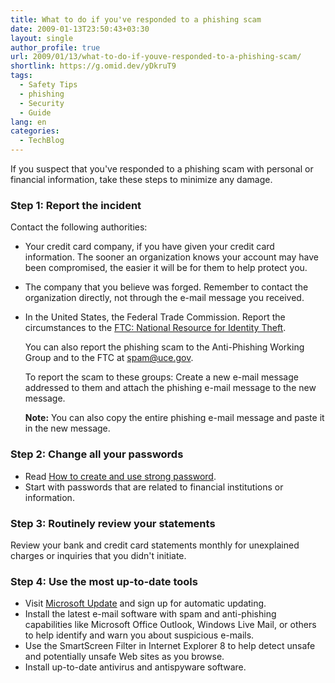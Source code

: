 ```yaml
---
title: What to do if you've responded to a phishing scam
date: 2009-01-13T23:50:43+03:30
layout: single
author_profile: true
url: 2009/01/13/what-to-do-if-youve-responded-to-a-phishing-scam/
shortlink: https://g.omid.dev/yDkruT9
tags:
  - Safety Tips
  - phishing
  - Security
  - Guide
lang: en
categories: 
  - TechBlog
---
```

If you suspect that you've responded to a phishing scam with personal or financial information, take these steps to minimize any damage.

### Step 1: Report the incident

Contact the following authorities:

* Your credit card company, if you have given your credit card information. The sooner an organization knows your account may have been compromised, the easier it will be for them to help protect you.
* The company that you believe was forged. Remember to contact the organization directly, not through the e-mail message you received.
* In the United States, the Federal Trade Commission. Report the circumstances to the [FTC: National Resource for Identity Theft](http://www.consumer.gov/idtheft/).  

    You can also report the phishing scam to the Anti-Phishing Working Group and to the FTC at [spam@uce.gov](mailto:spam@uce.gov).  

    To report the scam to these groups:
    Create a new e-mail message addressed to them and attach the phishing e-mail message to the new message.  

    **Note:** You can also copy the entire phishing e-mail message and paste it in the new message.

### Step 2: Change all your passwords

* Read [How to create and use strong password](/2009/01/13/passwords/).
* Start with passwords that are related to financial institutions or information.

### Step 3: Routinely review your statements

Review your bank and credit card statements monthly for unexplained charges or inquiries that you didn't initiate.

### Step 4: Use the most up-to-date tools

* Visit [Microsoft Update](http://go.microsoft.com/fwlink/?LinkId=148275) and sign up for automatic updating.
* Install the latest e-mail software with spam and anti-phishing capabilities like Microsoft Office Outlook, Windows Live Mail, or others to help identify and warn you about suspicious e-mails.
* Use the SmartScreen Filter in Internet Explorer 8 to help detect unsafe and potentially unsafe Web sites as you browse.
* Install up-to-date antivirus and antispyware software.
